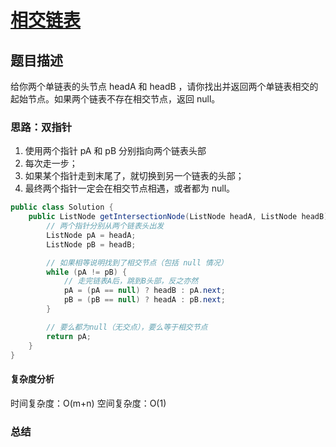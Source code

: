 # [相交链表](相交链表"[题目地址](https://leetcode.cn/problems/intersection-of-two-linked-lists/description/?envType=study-plan-v2&envId=top-100-liked)")

## 题目描述
给你两个单链表的头节点 headA 和 headB ，请你找出并返回两个单链表相交的起始节点。如果两个链表不存在相交节点，返回 null。

### 思路：双指针
1. 使用两个指针 pA 和 pB 分别指向两个链表头部
2. 每次走一步；
3. 如果某个指针走到末尾了，就切换到另一个链表的头部；
4. 最终两个指针一定会在相交节点相遇，或者都为 null。

```java
public class Solution {
    public ListNode getIntersectionNode(ListNode headA, ListNode headB) {
        // 两个指针分别从两个链表头出发
        ListNode pA = headA;
        ListNode pB = headB;

        // 如果相等说明找到了相交节点（包括 null 情况）
        while (pA != pB) {
            // 走完链表A后，跳到B头部，反之亦然
            pA = (pA == null) ? headB : pA.next;
            pB = (pB == null) ? headA : pB.next;
        }

        // 要么都为null（无交点），要么等于相交节点
        return pA;
    }
}

```

#### 复杂度分析
时间复杂度：O(m+n)
空间复杂度：O(1)

### 总结